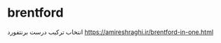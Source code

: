 # brentford
انتخاب ترکیب درست برنتفورد
<a>https://amireshraghi.ir/brentford-in-one.html</a>
 <img src="https://amireshraghi.ir/images/Screenshot%20(69).png" alt=""> 


